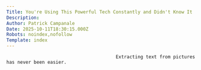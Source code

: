 ```yaml
---
Title: You're Using This Powerful Tech Constantly and Didn't Know It
Description: 
Author: Patrick Campanale
Date: 2025-10-11T18:30:15.000Z
Robots: noindex,nofollow
Template: index
---
```


                                            Extracting text from pictures has never been easier. 
                                        